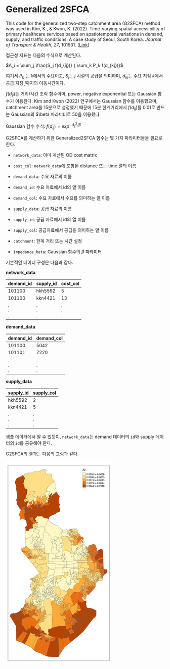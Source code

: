 # Generalized 2SFCA

This code for the generalized two-step catchment area (G2SFCA) method was used in Kim, K., & Kwon, K. (2022). Time-varying spatial accessibility of primary healthcare services based on spatiotemporal variations in demand, supply, and traffic conditions: A case study of Seoul, South Korea. *Journal of Transport & Health*, *27*, 101531. [[Link](https://www.sciencedirect.com/science/article/pii/S2214140522002031)]

접근성 지표는 다음의 수식으로 계산된다. 

$A_i = \sum_j \frac{S_j f(d_{ij})} { \sum_k P_k f(d_{kj})}$

여기서 $P_k$ 는 $k$에서의 수요이고, $S_j$는 $j$ 시설의 공급을 의미하며, $d_{kj}$는 수요 지점 $k$에서 공급 지점 $j$까지의 이동시간이다. 

$f(d_{ij})$는 거리/시간 조락 함수이며, power, negative exponential 또는 Gaussian 함수가 이용된다. Kim and Kwon (2022) 연구에서는 Gaussian 함수를 이용했으며, catchment area를 15분으로 설정했기 때문에 15분 한계거리에서 $f(d_{ij})$를 0.01로 만드는 Gaussian의 $\beta 파라미터로 50을 이용했다. 

Gaussian 함수 수식: $f(d_{ij}) = exp^{-d_{ij}^2/\beta}$

G2SFCA를 계산하기 위한 Generalized2SFCA 함수는 몇 가지 파라미터들을 필요로 한다. 

* `network_data`: 이미 계산된 OD cost matrix

* `cost_col`: `network_data`에 포함된 distance 또는 time 열의 이름

* `demand_data`: 수요 자료의 이름

* `demand_id`: 수요 자료에서 id의 열 이름

* `demand_col`: 수요 자료에서 수요를 의미하는 열 이름

* `supply_data`: 공급 자료의 이름

* `supply_id`: 공급 자료에서 id의 열 이름

* `supply_col`: 공급자료에서 공급을 의미하는 열 이름

* `catchment`: 한계 거리 또는 시간 설정

* `impedance_beta`: Gaussian 함수의 $\beta$ 파라미터

기본적인 데이터 구성은 다음과 같다.

**network_data**

| demand_id     | supply_id     | cost_col      |
| ------------- | ------------- | ------------- |
| 101100        | hkh5592       | 5             |
| 101100        | kkn4421       | 13            |
| .<br/>.<br/>. | .<br/>.<br/>. | .<br/>.<br/>. |

**demand_data**

| demand_id     | demand_col    |
| ------------- | ------------- |
| 101100        | 5042          |
| 101101        | 7220          |
| .<br/>.<br/>. | .<br/>.<br/>. |

**supply_data**

| supply_id     | supply_col    |
| ------------- | ------------- |
| hkh5592       | 2             |
| kkn4421       | 5             |
| .<br/>.<br/>. | .<br/>.<br/>. |

샘플 데이터에서 알 수 있듯이, `network_data`는 demand 데이터의 `id`와 supply 데이터의 `id`를 공유해야 한다. 

G2SFCA의 결과는 다음의 그림과 같다. 

<img src="./fig/sample_outcome.png" title="" alt="" width="334">
